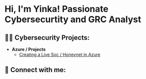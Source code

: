 <h1>Hi, I'm Yinka! Passionate Cybersecurtity and GRC Analyst</h1>

<h2>👨‍💻 Cybersecurity Projects:</h2>

- <b>Azure / Projects</b>
  - [Creating a Live Soc / Honeynet in Azure](https://github.com/olawills6/Azure-Soc)

<h2> 🤳 Connect with me:</h2>

[linkedin]: https//linkedin.com/in/yinka-w-9393b260

<!--
**olawills6/olawills6** is a ✨ _special_ ✨ repository because its `README.md` (this file) appears on your GitHub profile.
